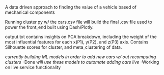 A data driven approach to finding the value of a vehicle based of mechanical components

Running cluster.py w/ the cars.csv file will build the final .csv file used to power the front_end built using Dash/Plotly.

output.txt contains insights on PCA breakdown, including the weight of the most influential features for each x(P1), y(P2), and z(P3) axis. Contains Silhouette scores for cluster, and meta_clustering of data.

*currently building ML models in order to add new cars w/ out recomputing clusters* -Done
*will use these models to automate adding cars live* -Working on live service functionality
